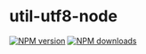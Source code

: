 # util-utf8-node

[![NPM version](https://img.shields.io/npm/v/@aws-sdk/util-utf8-node.svg)](https://www.npmjs.com/package/@aws-sdk/util-utf8-node)
[![NPM downloads](https://img.shields.io/npm/dm/@aws-sdk/util-utf8-node.svg)](https://www.npmjs.com/package/@aws-sdk/util-utf8-node)
